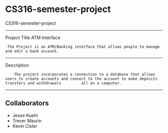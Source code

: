 # CS316-semester-project

CS316-semester-project

---
Project Title ATM Interface

    -The Project is an ATM/Banking interface that allows people to manage and edit a bank account.
---

Description

       -The project incorporates a connection to a database that allows users to create accounts and connect to the account to make deposits transfers and withdrawals         all on a computer. 
---

## Collaborators

- Jesse Kuehl
- Trever Maurin
- Kevin Cisler



